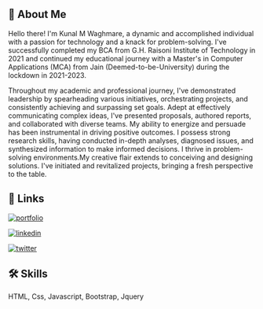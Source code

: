 
## 🚀 About Me
Hello there! I'm Kunal M Waghmare, a dynamic and accomplished individual with a passion for technology and a knack for problem-solving. I've successfully completed my BCA from G.H. Raisoni Institute of Technology in 2021 and continued my educational journey with a Master's in Computer Applications (MCA) from Jain (Deemed-to-be-University) during the lockdown in 2021-2023.

Throughout my academic and professional journey, I've demonstrated leadership by spearheading various initiatives, orchestrating projects, and consistently achieving and surpassing set goals. Adept at effectively communicating complex ideas, I've presented proposals, authored reports, and collaborated with diverse teams. My ability to energize and persuade has been instrumental in driving positive outcomes. I possess strong research skills, having conducted in-depth analyses, diagnosed issues, and synthesized information to make informed decisions. I thrive in problem-solving environments.My creative flair extends to conceiving and designing solutions. I've initiated and revitalized projects, bringing a fresh perspective to the table.


## 🔗 Links
[![portfolio](https://img.shields.io/badge/my_portfolio-000?style=for-the-badge&logo=ko-fi&logoColor=white)](https://kunal-1207.github.io/website/)

[![linkedin](https://img.shields.io/badge/linkedin-0A66C2?style=for-the-badge&logo=linkedin&logoColor=white)](https://www.linkedin.com/in/kunal-waghmare-b48b1b226/)

[![twitter](https://img.shields.io/badge/twitter-1DA1F2?style=for-the-badge&logo=twitter&logoColor=white)](https://twitter.com/kunalwagh1207)


## 🛠 Skills
HTML, Css, Javascript, Bootstrap, Jquery


